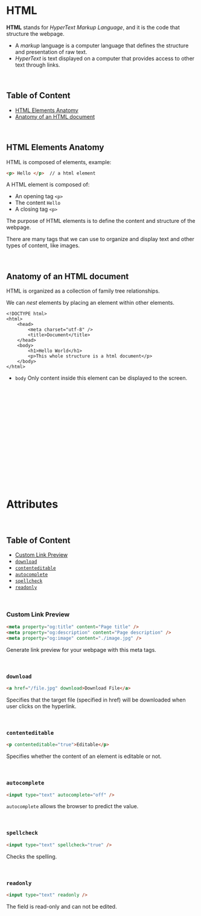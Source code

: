 # **HTML**

**HTML** stands for _HyperText Markup Language_, and it is the code that structure the webpage.

- A _markup_ language is a computer language that defines the structure and presentation of raw text.
- _HyperText_ is text displayed on a computer that provides access to other text through links.

<br>

## **Table of Content**

- [HTML Elements Anatomy]()
- [Anatomy of an HTML document]()

<br>

## **HTML Elements Anatomy**

HTML is composed of elements, example:

```HTML
<p> Hello </p>  // a html element
```

A HTML element is composed of:

- An opening tag `<p>`
- The content `Hello`
- A closing tag `<p>`

The purpose of HTML elements is to define the content and structure of the webpage.

There are many tags that we can use to organize and display text and other types of content, like images.

<br>

## **Anatomy of an HTML document**

HTML is organized as a collection of family tree relationships.

We can _nest_ elements by placing an element within other elements.

```
<!DOCTYPE html>
<html>
    <head>
        <meta charset="utf-8" />
        <title>Document</title>
    </head>
    <body>
        <h1>Hello World</h1>
        <p>This whole structure is a html document</p>
    </body>
</html>
```

- `body` Only content inside this element can be displayed to the screen.

<br>
<br>
<br>
<br>
<br>
<br>
<br>
<br>
<br>
<br>
<br>
<br>
<br>
<br>
<br>

# **Attributes**

<br>

## **Table of Content**

- [Custom Link Preview](#custom-link-preview)
- [`download`](#download)
- [`contenteditable`](#contenteditable)
- [`autocomplete`](#autocomplete)
- [`spellcheck`](#spellcheck)
- [`readonly`](#readonly)

<br>

### **Custom Link Preview**

```HTML
<meta property="og:title" content="Page title" />
<meta property="og:description" content="Page description" />
<meta property="og:image" content="./image.jpg" />
```

Generate link preview for your webpage with this meta tags.

<br>

### `download`

```HTML
<a href="/file.jpg" download>Download File</a>
```

Specifies that the target file (specified in href) will be downloaded when user clicks on the hyperlink.

<br>

### `contenteditable`

```HTML
<p contenteditable="true">Editable</p>
```

Specifies whether the content of an element is editable or not.

<br>

### `autocomplete`

```HTML
<input type="text" autocomplete="off" />
```

`autocomplete` allows the browser to predict the value.

<br>

### `spellcheck`

```HTML
<input type="text" spellcheck="true" />
```

Checks the spelling.

<br>

### `readonly`

```HTML
<input type="text" readonly />
```

The field is read-only and can not be edited.
